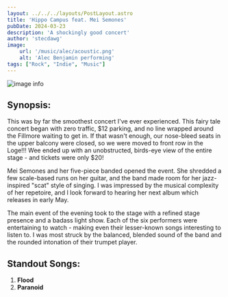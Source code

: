 ```yaml
---
layout: ../../../layouts/PostLayout.astro
title: 'Hippo Campus feat. Mei Semones'
pubDate: 2024-03-23
description: 'A shockingly good concert'
author: 'stecdawg'
image:
    url: '/music/alec/acoustic.png'
    alt: 'Alec Benjamin performing'
tags: ["Rock", "Indie", "Music"]
---
```

![image info](/music/rodrigo/gethimback.png)

## Synopsis:
This was by far the smoothest concert I've ever experienced. This fairy tale concert began with zero traffic, $12 parking, and no line wrapped around the Fillmore waiting to get in. If that wasn't enough, our nose-bleed seats in the upper balcony were closed, so we were moved to front row in the Loge!!! Wee ended up with an unobstructed, birds-eye view of the entire stage - and tickets were only $20!


Mei Semones and her five-piece banded opened the event. She shredded a few scale-based runs on her guitar, and the band made room for her jazz-inspired "scat" style of singing. I was impressed by the musical complexity of her repetoire, and I look forward to hearing her next album which releases in early May. 


The main event of the evening took to the stage with a refined stage presence and a badass light show. Each of the six performers were entertaining to watch - making even their lesser-known songs interesting to listen to. I was most struck by the balanced, blended sound of the band and the rounded intonation of their trumpet player. 

## Standout Songs:
1. **Flood** 
2. **Paranoid**
